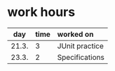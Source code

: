 # work hours

| day  | time | worked on | 
| :-:  | :--- | :-------- |
| 21.3.| 3    | JUnit practice |
| 23.3.| 2| Specifications |
